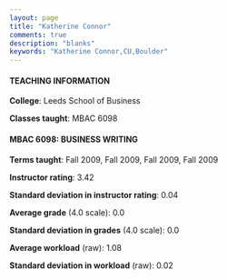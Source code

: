 ```yaml
---
layout: page
title: "Katherine Connor" 
comments: true
description: "blanks"
keywords: "Katherine Connor,CU,Boulder"
---
```

<head>
<script src="https://ajax.googleapis.com/ajax/libs/jquery/2.1.3/jquery.min.js"></script>
<script src="https://dl.dropboxusercontent.com/s/pc42nxpaw1ea4o9/highcharts.js?dl=0"></script>
<!-- <script src="../assets/js/highcharts.js"></script> -->
<style type="text/css">@font-face {
	font-family: "Bebas Neue";
	src: url(https://www.filehosting.org/file/details/544349/BebasNeue Regular.otf) format("opentype");
	}
	h1.Bebas { 
		font-family: "Bebas Neue", Verdana, Tahoma;
	}
</style>
</head>
	   
#### TEACHING INFORMATION

**College**: Leeds School of Business

**Classes taught**: MBAC 6098

#### MBAC 6098: BUSINESS WRITING

**Terms taught**: Fall 2009, Fall 2009, Fall 2009, Fall 2009

**Instructor rating**: 3.42

**Standard deviation in instructor rating**: 0.04

**Average grade** (4.0 scale): 0.0

**Standard deviation in grades** (4.0 scale): 0.0

**Average workload** (raw): 1.08

**Standard deviation in workload** (raw): 0.02

